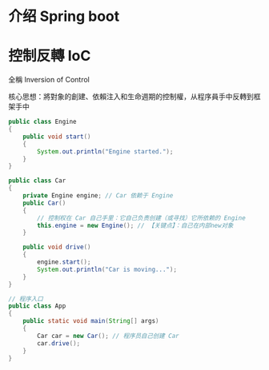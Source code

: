 # 介绍 Spring boot





# 控制反轉 IoC

全稱 Inversion of Control

核心思想：將對象的創建、依賴注入和生命週期的控制權，从程序員手中反轉到框架手中

```java
public class Engine
{
    public void start()
    {
        System.out.println("Engine started.");
    }
}

public class Car
{
    private Engine engine; // Car 依赖于 Engine
    public Car()
    {
        // 控制权在 Car 自己手里：它自己负责创建（或寻找）它所依赖的 Engine
        this.engine = new Engine(); // 【关键点】：自己在内部new对象
    }

    public void drive()
    {
        engine.start();
        System.out.println("Car is moving...");
    }
}

// 程序入口
public class App
{
    public static void main(String[] args)
    {
        Car car = new Car(); // 程序员自己创建 Car
        car.drive();
    }
}
```